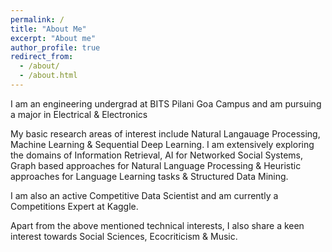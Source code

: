```yaml
---
permalink: /
title: "About Me"
excerpt: "About me"
author_profile: true
redirect_from: 
  - /about/
  - /about.html
---
```


I am an engineering undergrad at BITS Pilani Goa Campus and am pursuing a major in Electrical & Electronics 

My basic research areas of interest include Natural Langauage Processing, Machine Learning & Sequential Deep Learning.
I am extensively exploring the domains of Information Retrieval, AI for Networked Social Systems, Graph based approaches for Natural Language Processing & Heuristic approaches for Language Learning tasks & Structured Data Mining.

I am also an active Competitive Data Scientist and am currently a Competitions Expert at Kaggle.

Apart from the above mentioned technical interests, I also share a keen interest towards Social Sciences, Ecocriticism & Music.


